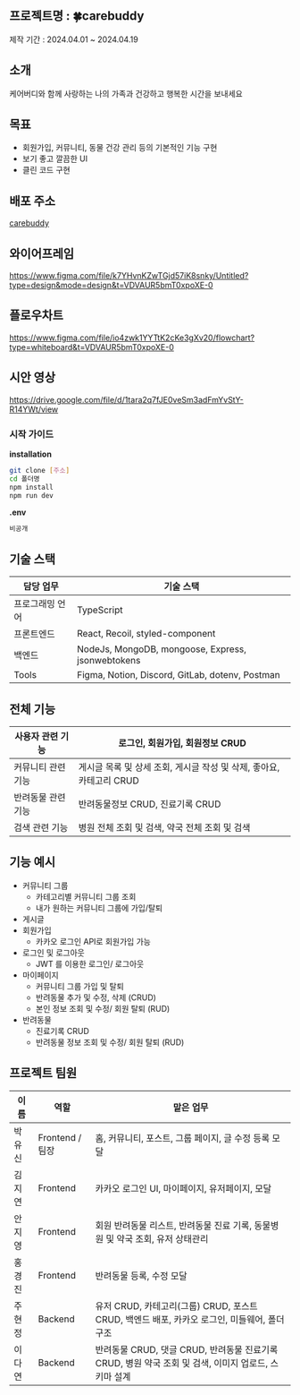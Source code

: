 ## 프로젝트명 : 🍀carebuddy

제작 기간 : 2024.04.01 ~ 2024.04.19

## 소개
케어버디와 함께 사랑하는 나의 가족과 건강하고 행복한 시간을 보내세요

## 목표
- 회원가입, 커뮤니티, 동물 건강 관리 등의 기본적인 기능 구현
- 보기 좋고 깔끔한 UI
- 클린 코드 구현

## 배포 주소
[carebuddy](http://kdt-sw-8-team01.elicecoding.com/)

## 와이어프레임
[https://www.figma.com/file/k7YHvnKZwTGjd57iK8snky/Untitled?type=design&mode=design&t=VDVAUR5bmT0xpoXE-0  ](https://www.figma.com/file/k7YHvnKZwTGjd57iK8snky/wireframe?type=design&mode=design&t=VwDd3ghttXOcWzP8-0)  

## 플로우차트  
https://www.figma.com/file/io4zwk1YYTtK2cKe3gXv20/flowchart?type=whiteboard&t=VDVAUR5bmT0xpoXE-0  

## 시안 영상
https://drive.google.com/file/d/1tara2q7fJE0veSm3adFmYvStY-R14YWt/view

### 시작 가이드
**installation**

```bash
git clone [주소]
cd 폴더명
npm install
npm run dev
```

**.env**

```jsx
비공개
```

## 기술 스택

| 담당 업무 | 기술 스택 |
| ------ | ------ |
| 프로그래밍 언어 | TypeScript |
| 프론트엔드 | React, Recoil, styled-component |
| 백엔드 | NodeJs, MongoDB, mongoose, Express, jsonwebtokens |
| Tools | Figma, Notion, Discord, GitLab, dotenv, Postman |  

## 전체 기능
| 사용자 관련 기능 | 로그인, 회원가입, 회원정보 CRUD |
| --- | --- |
| 커뮤니티 관련 기능 | 게시글 목록 및 상세 조회, 게시글 작성 및 삭제, 좋아요, 카테고리 CRUD |
| 반려동물 관련 기능 | 반려동물정보 CRUD, 진료기록 CRUD |
| 검색 관련 기능 | 병원 전체 조회 및 검색, 약국 전체 조회 및 검색 |

## 기능 예시
- 커뮤니티 그룹
    - 카테고리별 커뮤니티 그룹 조회
    - 내가 원하는 커뮤니티 그룹에 가입/탈퇴
- 게시글
- 회원가입
    - 카카오 로그인 API로 회원가입 가능
- 로그인 및 로그아웃
    - JWT 를 이용한 로그인/ 로그아웃
- 마이페이지
    - 커뮤니티 그룹 가입 및 탈퇴
    - 반려동물 추가 및 수정, 삭제 (CRUD)
    - 본인 정보 조회 및 수정/ 회원 탈퇴 (RUD)
- 반려동물
    - 진료기록 CRUD
    - 반려동물 정보 조회 및 수정/ 회원 탈퇴 (RUD)

## 프로젝트 팀원

| 이름 | 역할 | 맡은 업무 |
| --- | --- | --- |
| 박유신 | Frontend / 팀장 | 홈, 커뮤니티, 포스트, 그룹 페이지, 글 수정 등록 모달 |
| 김지연 | Frontend | 카카오 로그인 UI, 마이페이지, 유저페이지, 모달 |
| 안지영 | Frontend | 회원 반려동물 리스트, 반려동물 진료 기록, 동물병원 및 약국 조회, 유저 상태관리 |
| 홍경진 | Frontend | 반려동물 등록, 수정 모달 |
| 주현정 | Backend | 유저 CRUD, 카테고리(그룹) CRUD, 포스트 CRUD, 백엔드 배포, 카카오 로그인, 미들웨어, 폴더 구조 |
| 이다연 | Backend | 반려동물 CRUD, 댓글 CRUD, 반려동물 진료기록 CRUD, 병원 약국 조회 및 검색, 이미지 업로드, 스키마 설계 |
